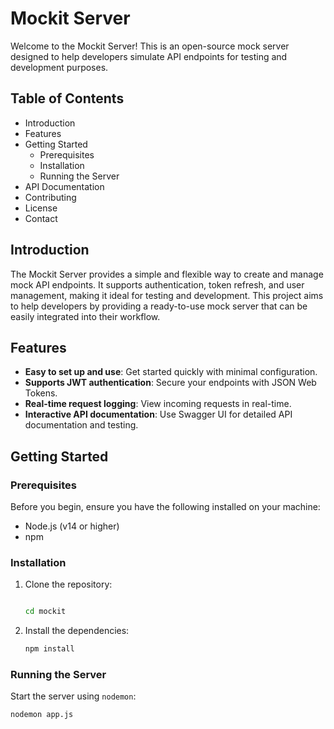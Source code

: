 # Mockit Server

Welcome to the Mockit Server! This is an open-source mock server designed to help developers simulate API endpoints for testing and development purposes.



## Table of Contents

- Introduction
- Features
- Getting Started
    - Prerequisites
    - Installation
    - Running the Server
- API Documentation
- Contributing
- License
- Contact

## Introduction

The Mockit Server provides a simple and flexible way to create and manage mock API endpoints. It supports authentication, token refresh, and user management, making it ideal for testing and development. This project aims to help developers by providing a ready-to-use mock server that can be easily integrated into their workflow.

## Features

- **Easy to set up and use**: Get started quickly with minimal configuration.
- **Supports JWT authentication**: Secure your endpoints with JSON Web Tokens.
- **Real-time request logging**: View incoming requests in real-time.
- **Interactive API documentation**: Use Swagger UI for detailed API documentation and testing.

## Getting Started

### Prerequisites

Before you begin, ensure you have the following installed on your machine:

- Node.js (v14 or higher)
- npm

### Installation

1. Clone the repository:
    ```bash

    cd mockit
    ```

2. Install the dependencies:
    ```bash
    npm install
    ```

### Running the Server

Start the server using `nodemon`:
```bash
nodemon app.js
